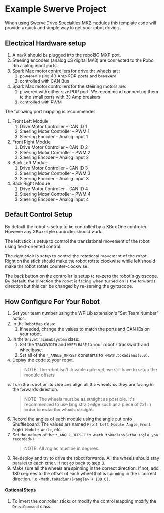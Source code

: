 # Example Swerve Project

When using Swerve Drive Specialties MK2 modules this template code will provide a quick and simple way to get your robot driving.

## Electrical Hardware setup

1.	A navX should be plugged into the roboRIO MXP port.
2.	Steering encoders (analog US digital MA3) are connected to the Robo Rio analog input ports.	
3.	Spark Max motor controllers for drive the wheels are:
    1.	powered using 40 Amp PDP ports and breakers
    2.	controlled with CAN Bus
4.	Spark Max motor controllers for the steering motors are:
    1.	powered with either size PDP port. We recommend connecting them to the small ports with 30 Amp breakers
    2.	controlled with PWM

The following port mapping is recommended

1.	Front Left Module
    1.	Drive Motor Controller – CAN ID 1
    2.	Steering Motor Controller – PWM 1
    3.	Steering Encoder – Analog input 1
2.	Front Right Module
    1.	Drive Motor Controller – CAN ID 2
    2.	Steering Motor Controller – PWM 2
    3.	Steering Encoder – Analog input 2
3.	Back Left Module
    1.	Drive Motor Controller – CAN ID 3
    2.	Steering Motor Controller – PWM 3
    3.	Steering Encoder – Analog input 3
4.	Back Right Module
    1.	Drive Motor Controller – CAN ID 4
    2.	Steering Motor Controller – PWM 4
    3.	Steering Encoder – Analog input 4

## Default Control Setup

By default the robot is setup to be controlled by a XBox One controller. However any XBox-style controller should work.

The left stick is setup to control the translational movement of the robot using field-oriented control.

The right stick is setup to control the rotational movement of the robot. Right on the stick should make the robot
rotate clockwise while left should make the robot rotate counter-clockwise.

The back button on the controller is setup to re-zero the robot's gyroscope. By default, the direction the robot is
facing when turned on is the forwards direction but this can be changed by re-zeroing the gyroscope.

## How Configure For Your Robot

1. Set your team number using the WPILib extension's "Set Team Number" action.
2. In the `RobotMap` class:
    1. If needed, change the values to match the ports and CAN IDs on your robot.
3. In the `DrivetrainSubsystem` class:
    1. Set the `TRACKWIDTH` and `WHEELBASE` to your robot's trackwidth and wheelbase.
    2. Set all of the `*_ANGLE_OFFSET` constants to `-Math.toRadians(0.0)`.
4. Deploy the code to your robot.
    > NOTE: The robot isn't drivable quite yet, we still have to setup the module offsets
5. Turn the robot on its side and align all the wheels so they are facing in the forwards direction.
    > NOTE: The wheels must be as straight as possible. It's recommended to use long strait edge such as a piece of 2x1 in order to make the wheels straight.
6. Record the angles of each module using the angle put onto Shuffleboard. The values are named
    `Front Left Module Angle`, `Front Right Module Angle`, etc.
7. Set the values of the `*_ANGLE_OFFSET` to `-Math.toRadians(<the angle you recorded>)`
    > NOTE: All angles must be in degrees.
8. Re-deploy and try to drive the robot forwards. All the wheels should stay parallel to each other. If not go back to
    step 3.
9. Make sure all the wheels are spinning in the correct direction. If not, add 180 degrees to the offset of each wheel
    that is spinning in the incorrect direction. i.e `-Math.toRadians(<angle> + 180.0)`.

#### Optional Steps

1. To invert the controller sticks or modify the control mapping modify the `DriveCommand` class.
